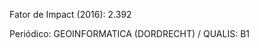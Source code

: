 Fator de Impact (2016): 2.392


Periódico: GEOINFORMATICA (DORDRECHT) / QUALIS: B1


<!-- Local de Publicação: Computer Supported Cooperative Work (Journal) -->

